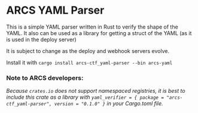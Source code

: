 # ARCS YAML Parser

This is a simple YAML parser written in Rust to verify the shape of the YAML.
It also can be used as a library for getting a struct of the YAML (as it is used
in the deploy server)

It is subject to change as the deploy and webhook servers evolve.

Install it with `cargo install arcs-ctf_yaml-parser --bin arcs-yaml`

### Note to ARCS developers:

_Because `crates.io` does not support namespaced registries, it is best to
include this crate as a library with
`yaml_verifier = { package = "arcs-ctf_yaml-parser", version = "0.1.0" }`
in your Cargo.toml file._